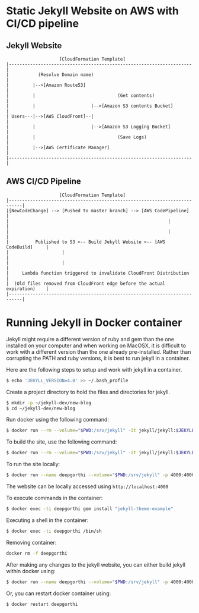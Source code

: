 # Static Jekyll Website on AWS with CI/CD pipeline


## Jekyll Website

```
                    [CloudFormation Template]
|---------------------------------------------------------------------|
|           (Resolve Domain name)                                     |
|         |-->[Amazon Route53]                                        |
|         |                               (Get contents)              |
|         |                     |-->[Amazon S3 contents Bucket]       |
| Users---|-->[AWS CloudFront]--|                                     |
|         |                     |-->[Amazon S3 Logging Bucket]        |
|         |                               (Save Logs)                 |
|         |-->[AWS Certificate Manager]                               |
|---------------------------------------------------------------------|
```


## AWS CI/CD Pipeline

```
                    [CloudFormation Template]
|---------------------------------------------------------------------------|
|[NewCodeChange] --> [Pushed to master branch] --> [AWS CodePipeline]       |     
|                                                            |              |
|                                                            |              |
|          Published to S3 <-- Build Jekyll Website <-- [AWS CodeBuild]     |
|                    |                                                      |
|                    |                                                      |
|     Lambda function triggered to invalidate CloudFront Distribution       |
|  (Old files removed from CloudFront edge before the actual expiration)    |
|---------------------------------------------------------------------------|
```

# Running Jekyll in Docker container

Jekyll might require a different version of ruby and gem than the one installed on your computer and when working on MacOSX, it is difficult to work with a different version than the one already pre-installed. Rather than corrupting the PATH and ruby versions, it is best to run jekyll in a container. 

Here are the following steps to setup and work with jekyll in a container. 

```bash
$ echo 'JEKYLL_VERSION=4.0' >> ~/.bash_profile
```

Create a project directory to hold the files and directories for jekyll.

```bash
$ mkdir -p ~/jekyll-dev/new-blog
$ cd ~/jekyll-dev/new-blog
```

Run docker using the following command:

```bash
$ docker run --rm --volume="$PWD:/srv/jekyll" -it jekyll/jekyll:$JEKYLL_VERSION jekyll new .
```

To build the site, use the following command:

```bash
$ docker run --rm --volume="$PWD:/srv/jekyll" -it jekyll/jekyll:$JEKYLL_VERSION jekyll build
```

To run the site locally:

```bash
$ docker run --name deepgorthi --volume="$PWD:/srv/jekyll" -p 4000:4000 -it jekyll/jekyll:$JEKYLL_VERSION jekyll serve --watch --drafts
```

The website can be locally accessed using `http://localhost:4000`


To execute commands in the container:

```bash
$ docker exec -ti deepgorthi gem install "jekyll-theme-example"
```

Executing a shell in the container:

```bash
$ docker exec -ti deepgorthi /bin/sh
```

Removing container:

```bash
docker rm -f deepgorthi
```

After making any changes to the jekyll website, you can either build jekyll within docker using:

```bash
$ docker run --name deepgorthi --volume="$PWD:/srv/jekyll" -p 4000:4000 -it jekyll/jekyll:$JEKYLL_VERSION jekyll serve --watch --drafts
```

Or, you can restart docker container using:

```bash
$ docker restart deepgorthi
```
